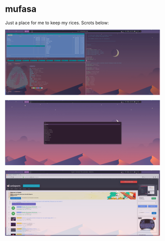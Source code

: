 # mufasa

Just a place for me to keep my rices. Scrots below:

![alt text](rice-1.png "scrot1")

![alt text](rice-II.png "scrot1")

![alt text](rice-III.png "scrot1")
